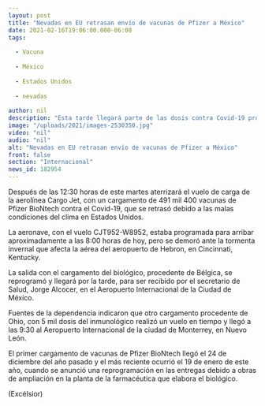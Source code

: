 ```yaml
---
layout: post
title: "Nevadas en EU retrasan envío de vacunas de Pfizer a México"
date: 2021-02-16T19:06:00.000-06:00
tags:
  
  - Vacuna
  
  - México
  
  - Estados Unidos
  
  - nevadas
  
author: nil
description: "Esta tarde llegará parte de las dosis contra Covid-19 programas para nuestro país; llega a Monterrey, Nuevo León, avión con 5 mil unidades del inmunológico"
image: "/uploads/2021/images-2530350.jpg"
video: "nil"
audio: "nil"
alt: "Nevadas en EU retrasan envío de vacunas de Pfizer a México"
front: false
section: "Internacional"
news_id: 182954
---
```


Después de las 12:30 horas de este martes aterrizará el vuelo de carga de la aerolínea Cargo Jet, con un cargamento de 491 mil 400 vacunas de Pfizer BioNtech contra el Covid-19, que se retrasó debido a las malas condiciones del clima en Estados Unidos.

La aeronave, con el vuelo CJT952-W8952, estaba programada para arribar aproximadamente a las 8:00 horas de hoy, pero se demoró ante la tormenta invernal que afecta la aérea del aeropuerto de Hebron, en Cincinnati, Kentucky.

La salida con el cargamento del biológico, procedente de Bélgica, se reprogramó y llegará por la tarde, para ser recibido por el secretario de Salud, Jorge Alcocer, en el Aeropuerto Internacional de la Ciudad de México.

Fuentes de la dependencia indicaron que otro cargamento procedente de Ohio, con 5 mil dosis del inmunológico realizó un vuelo en tiempo y llegó a las 9:30 al Aeropuerto Internacional de la ciudad de Monterrey, en Nuevo León.

El primer cargamento de vacunas de Pfizer BioNtech llegó el 24 de diciembre del año pasado y el más reciente ocurrió el 19 de enero de este año, cuando se anunció una reprogramación en las entregas debido a obras de ampliación en la planta de la farmacéutica que elabora el biológico.

(Excélsior)